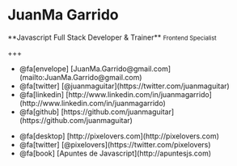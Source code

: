 
<h1>JuanMa Garrido</h1>
<div class="about-me">
  **Javascript Full Stack Developer & Trainer**
  <small>Frontend Specialist</small> 
</div> 

+++

<ul class="personal">
  <li>@fa[envelope] [JuanMa.Garrido@gmail.com](mailto:JuanMa.Garrido@gmail.com)</li>
  <li>@fa[twitter] [@juanmaguitar](https://twitter.com/juanmaguitar)</li>
  <li>@fa[linkedin] [http://www.linkedin.com/in/juanmagarrido](http://www.linkedin.com/in/juanmagarrido)</li>
  <li>@fa[github] [https://github.com/juanmaguitar](https://github.com/juanmaguitar)</li>
</ul>

<ul class="projects">
  <li>@fa[desktop] [http://pixelovers.com](http://pixelovers.com)</li>
  <li>@fa[twitter] [@pixelovers](https://twitter.com/pixelovers)</li>
  <li>@fa[book] [Apuntes de Javascript](http://apuntesjs.com)</li>
</ul>
